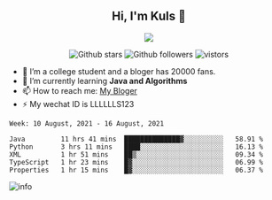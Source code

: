 <h2 align="center"> Hi, I'm Kuls 👋 </h2>
<p align="center">
    <p align="center">
        <img src=" https://avatars.githubusercontent.com/u/42165104?s=460&u=5c7fbf0bce7d4b38a15a44676e6f64b529e47598&v=4"/>
    </p>
    <p align="center">
      <img src="https://img.shields.io/github/stars/hellokuls?style=social" alt="Github stars" />
      <img src="https://img.shields.io/github/followers/hellokuls?style=social" alt="Github followers" />
      <img src="https://visitor-badge.glitch.me/badge?page_id=hellokuls.readme" alt="vistors" />
    </p>
</p>

- 🔭 I’m a college student and a bloger has 20000 fans.
- 🌱 I’m currently learning **Java and Algorithms**
- 📫 How to reach me: [My Bloger](http://www.kuls6.top) 
- ⚡ My wechat ID is LLLLLLS123

<!--START_SECTION:waka-->
```text
Week: 10 August, 2021 - 16 August, 2021

Java         11 hrs 41 mins  ██████████████▓░░░░░░░░░░   58.91 % 
Python       3 hrs 11 mins   ████░░░░░░░░░░░░░░░░░░░░░   16.13 % 
XML          1 hr 51 mins    ██▒░░░░░░░░░░░░░░░░░░░░░░   09.34 % 
TypeScript   1 hr 23 mins    █▓░░░░░░░░░░░░░░░░░░░░░░░   06.99 % 
Properties   1 hr 15 mins    █▓░░░░░░░░░░░░░░░░░░░░░░░   06.37 % 
```
<!--END_SECTION:waka-->

![info](https://github-readme-stats.vercel.app/api?username=hellokuls&show_icons=true&count_private=true&hide=prs&theme=default_repocard)


